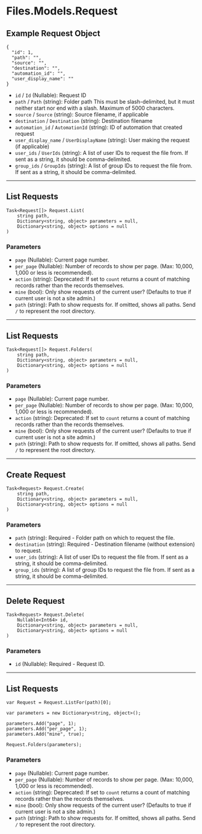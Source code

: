 # Files.Models.Request

## Example Request Object

```
{
  "id": 1,
  "path": "",
  "source": "",
  "destination": "",
  "automation_id": "",
  "user_display_name": ""
}
```

* `id` / `Id`  (Nullable<Int64>): Request ID
* `path` / `Path`  (string): Folder path This must be slash-delimited, but it must neither start nor end with a slash. Maximum of 5000 characters.
* `source` / `Source`  (string): Source filename, if applicable
* `destination` / `Destination`  (string): Destination filename
* `automation_id` / `AutomationId`  (string): ID of automation that created request
* `user_display_name` / `UserDisplayName`  (string): User making the request (if applicable)
* `user_ids` / `UserIds`  (string): A list of user IDs to request the file from. If sent as a string, it should be comma-delimited.
* `group_ids` / `GroupIds`  (string): A list of group IDs to request the file from. If sent as a string, it should be comma-delimited.


---

## List Requests

```
Task<Request[]> Request.List(
    string path, 
    Dictionary<string, object> parameters = null,
    Dictionary<string, object> options = null
)
```

### Parameters

* `page` (Nullable<Int64>): Current page number.
* `per_page` (Nullable<Int64>): Number of records to show per page.  (Max: 10,000, 1,000 or less is recommended).
* `action` (string): Deprecated: If set to `count` returns a count of matching records rather than the records themselves.
* `mine` (bool): Only show requests of the current user?  (Defaults to true if current user is not a site admin.)
* `path` (string): Path to show requests for.  If omitted, shows all paths. Send `/` to represent the root directory.


---

## List Requests

```
Task<Request[]> Request.Folders(
    string path, 
    Dictionary<string, object> parameters = null,
    Dictionary<string, object> options = null
)
```

### Parameters

* `page` (Nullable<Int64>): Current page number.
* `per_page` (Nullable<Int64>): Number of records to show per page.  (Max: 10,000, 1,000 or less is recommended).
* `action` (string): Deprecated: If set to `count` returns a count of matching records rather than the records themselves.
* `mine` (bool): Only show requests of the current user?  (Defaults to true if current user is not a site admin.)
* `path` (string): Path to show requests for.  If omitted, shows all paths. Send `/` to represent the root directory.


---

## Create Request

```
Task<Request> Request.Create(
    string path, 
    Dictionary<string, object> parameters = null,
    Dictionary<string, object> options = null
)
```

### Parameters

* `path` (string): Required - Folder path on which to request the file.
* `destination` (string): Required - Destination filename (without extension) to request.
* `user_ids` (string): A list of user IDs to request the file from. If sent as a string, it should be comma-delimited.
* `group_ids` (string): A list of group IDs to request the file from. If sent as a string, it should be comma-delimited.


---

## Delete Request

```
Task<Request> Request.Delete(
    Nullable<Int64> id, 
    Dictionary<string, object> parameters = null,
    Dictionary<string, object> options = null
)
```

### Parameters

* `id` (Nullable<Int64>): Required - Request ID.


---

## List Requests

```
var Request = Request.ListFor(path)[0];

var parameters = new Dictionary<string, object>();

parameters.Add("page", 1);
parameters.Add("per_page", 1);
parameters.Add("mine", true);

Request.Folders(parameters);
```

### Parameters

* `page` (Nullable<Int64>): Current page number.
* `per_page` (Nullable<Int64>): Number of records to show per page.  (Max: 10,000, 1,000 or less is recommended).
* `action` (string): Deprecated: If set to `count` returns a count of matching records rather than the records themselves.
* `mine` (bool): Only show requests of the current user?  (Defaults to true if current user is not a site admin.)
* `path` (string): Path to show requests for.  If omitted, shows all paths. Send `/` to represent the root directory.
